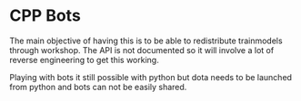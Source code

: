 CPP Bots
========

The main objective of having this is to be able to redistribute trainmodels through workshop.
The API is not documented so it will involve a lot of reverse engineering to get this working.

Playing with bots it still possible with python but dota needs to be launched from python and bots
can not be easily shared.
